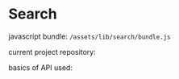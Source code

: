 # Search

javascript bundle:
`/assets/lib/search/bundle.js`

current project repository:

basics of API used:
